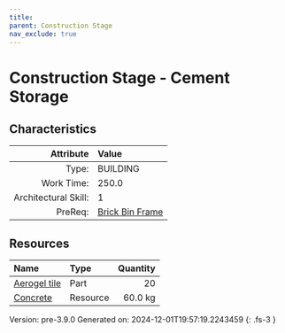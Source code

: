```yaml
---
title: 
parent: Construction Stage
nav_exclude: true
---
```

# Construction Stage - Cement Storage


## Characteristics

| Attribute      | Value |
|--------:|:------|
|Type:|BUILDING|
|Work Time:|250.0|
|Architectural Skill:|1|
|PreReq:|[Brick Bin Frame](../construction/brick-bin-frame.html)|

## Resources

| Name | Type | Quantity |
|:-----|:-----|-----:|
|[Aerogel tile](../part/aerogel-tile.html)|Part|20|
|[Concrete](../resource/concrete.html)|Resource|60.0 kg|



Version: pre-3.9.0 Generated on: 2024-12-01T19:57:19.2243459
{: .fs-3 }